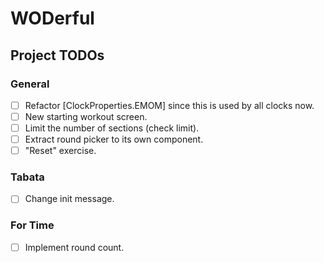 # WODerful

## Project TODOs

### General
- [ ] Refactor [ClockProperties.EMOM] since this is used by all clocks now.
- [ ] New starting workout screen.
- [ ] Limit the number of sections (check limit).
- [ ] Extract round picker to its own component.
- [ ] "Reset" exercise. 

### Tabata
- [ ] Change init message.

### For Time
- [ ] Implement round count.
